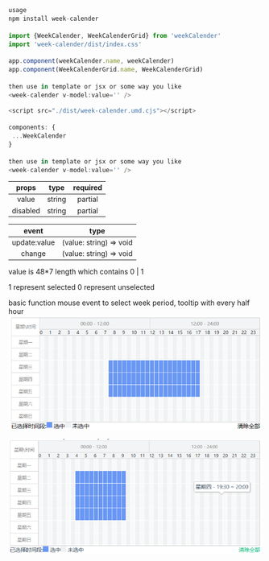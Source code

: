 ```js
usage
npm install week-calender

import {WeekCalender, WeekCalenderGrid} from 'weekCalender'
import 'week-calender/dist/index.css'

app.component(weekCalender.name, weekCalender)
app.component(WeekCalenderGrid.name, WeekCalenderGrid)

then use in template or jsx or some way you like
<week-calender v-model:value='' />
```

```js
<script src="./dist/week-calender.umd.cjs"></script>

components: {
 ...WeekCalender
}

then use in template or jsx or some way you like
<week-calender v-model:value='' />
```

|  props   |  type  | required |
| :------: | :----: | :------: |
|  value   | string | partial  |
| disabled | string | partial  |

|    event     |          type           |
| :----------: | :---------------------: |
| update:value | (value: string) => void |
|    change    | (value: string) => void |

value is 48\*7 length which contains 0 | 1

1 represent selected
0 represent unselected

basic function
mouse event to select week period, tooltip with every half hour
![demo](./demo.png)

![tooltip](./demo1.png)
